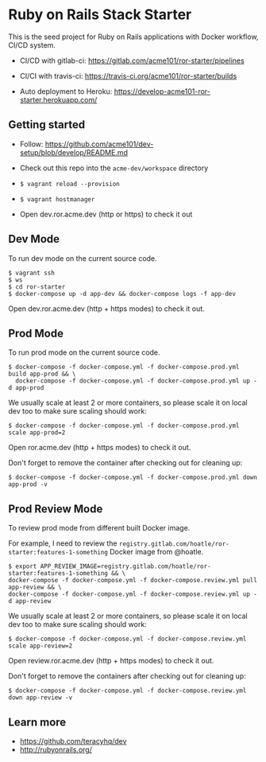 # Ruby on Rails Stack Starter

This is the seed project for Ruby on Rails applications with Docker workflow, CI/CD system.

- CI/CD with gitlab-ci: https://gitlab.com/acme101/ror-starter/pipelines
- CI/CI with travis-ci: https://travis-ci.org/acme101/ror-starter/builds

- Auto deployment to Heroku: https://develop-acme101-ror-starter.herokuapp.com/

## Getting started

- Follow: https://github.com/acme101/dev-setup/blob/develop/README.md

- Check out this repo into the `acme-dev/workspace` directory

- `$ vagrant reload --provision`

- `$ vagrant hostmanager`

- Open dev.ror.acme.dev (http or https) to check it out


## Dev Mode

To run dev mode on the current source code.

```
$ vagrant ssh
$ ws
$ cd ror-starter
$ docker-compose up -d app-dev && docker-compose logs -f app-dev
```

Open dev.ror.acme.dev (http + https modes) to check it out.

## Prod Mode

To run prod mode on the current source code.

```
$ docker-compose -f docker-compose.yml -f docker-compose.prod.yml build app-prod && \
  docker-compose -f docker-compose.yml -f docker-compose.prod.yml up -d app-prod
```

We usually scale at least 2 or more containers, so please scale it on local dev too to make sure scaling should work:

```
$ docker-compose -f docker-compose.yml -f docker-compose.prod.yml scale app-prod=2
```

Open ror.acme.dev (http + https modes) to check it out.


Don't forget to remove the container after checking out for cleaning up:

```
$ docker-compose -f docker-compose.yml -f docker-compose.prod.yml down app-prod -v
```

## Prod Review Mode

To review prod mode from different built Docker image.

For example, I need to review the `registry.gitlab.com/hoatle/ror-starter:features-1-something` Docker image
from @hoatle.

```
$ export APP_REVIEW_IMAGE=registry.gitlab.com/hoatle/ror-starter:features-1-something && \
docker-compose -f docker-compose.yml -f docker-compose.review.yml pull app-review && \
docker-compose -f docker-compose.yml -f docker-compose.review.yml up -d app-review
```

We usually scale at least 2 or more containers, so please scale it on local dev too to make sure scaling should work:

```
$ docker-compose -f docker-compose.yml -f docker-compose.review.yml scale app-review=2
```


Open review.ror.acme.dev (http + https modes) to check it out.


Don't forget to remove the containers after checking out for cleaning up:

```
$ docker-compose -f docker-compose.yml -f docker-compose.review.yml down app-review -v
```

## Learn more

- https://github.com/teracyhq/dev
- http://rubyonrails.org/
